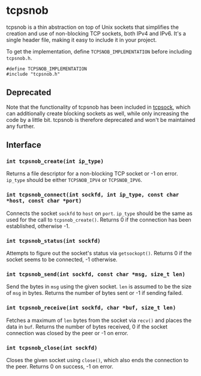 # tcpsnob

tcpsnob is a thin abstraction on top of Unix sockets that simplifies the creation 
and use of non-blocking TCP sockets, both IPv4 and IPv6. It's a single header file,
making it easy to include it in your project. 

To get the implementation, define `TCPSNOB_IMPLEMENTATION` before including `tcpsnob.h`.

    #define TCPSNOB_IMPLEMENTATION
    #include "tcpsnob.h"

## Deprecated

Note that the functionality of tcpsnob has been included in 
[tcpsock](https://github.com/domsson/tcpsock), which can additionally create 
blocking sockets as well, while only increasing the code by a little bit. 
tcpsnob is therefore deprecated and won't be maintained any further. 

## Interface

### `int tcpsnob_create(int ip_type)`

Returns a file descriptor for a non-blocking TCP socket or -1 on error.
`ip_type` should be either `TCPSNOB_IPV4` or `TCPSNOB_IPV6`.

### `int tcpsnob_connect(int sockfd, int ip_type, const char *host, const char *port)`

Connects the socket `sockfd` to `host` on `port`. `ip_type` should be 
the same as used for the call to `tcpsnob_create()`. Returns 0 if the 
connection has been established, otherwise -1.

### `int tcpsnob_status(int sockfd)`

Attempts to figure out the socket's status via `getsockopt()`. 
Returns 0 if the socket seems to be connected, -1 otherwise.

### `int tcpsnob_send(int sockfd, const char *msg, size_t len)`

Send the bytes in `msg` using the given socket. `len` is assumed to be 
the size of `msg` in bytes. Returns the number of bytes sent or -1 if 
sending failed.
    
### `int tcpsnob_receive(int sockfd, char *buf, size_t len)`

Fetches a maximum of `len` bytes from the socket via `recv()` and places
the data in `buf`. Returns the number of bytes received, 0 if the socket
connection was closed by the peer or -1 on error.

### `int tcpsnob_close(int sockfd)`

Closes the given socket using `close()`, which also ends the connection 
to the peer. Returns 0 on success, -1 on error.

